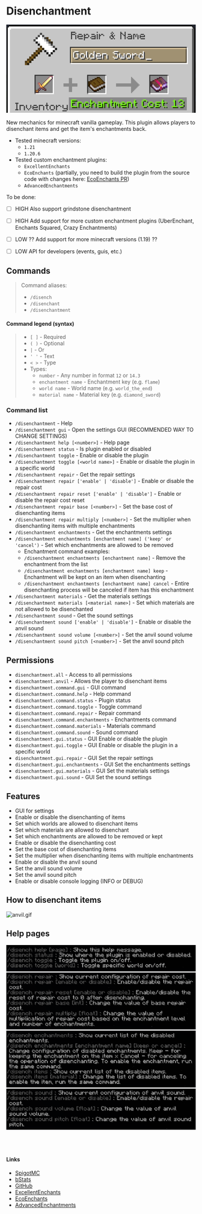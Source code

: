 # Disenchantment

![event.png](assets/event.png)

New mechanics for minecraft vanilla gameplay.
This plugin allows players to disenchant items and get the item's enchantments back.

- Tested minecraft versions:
  - `1.21`
  - `1.20.6`
- Tested custom enchantment plugins:
  - `ExcellentEnchants`
  - `EcoEnchants` (partially, you need to build the plugin from the source code with changes here: [EcoEnchants PR](https://github.com/Auxilor/EcoEnchants/pull/397))
  - `AdvancedEnchantments`

To be done:
- [ ] HIGH Also support grindstone disenchantment
- [ ] HIGH Add support for more custom enchantment plugins (UberEnchant, Enchants Squared, Crazy Enchantments)
- [ ] LOW ?? Add support for more minecraft versions (1.19) ??
- [ ] LOW API for developers (events, guis, etc.)


## Commands

> Command aliases:
> - `/disench`
> - `/disenchant`
> - `/disenchantment`

#### Command legend (syntax)

> - `[ ]` - Required
> - `( )` - Optional
> - `|` - Or
> - `' '` - Text
> - `< >` - Type
> - Types:
>   - `number` - Any number in format `12` or `14.3`
>   - `enchantment name` - Enchantment key (e.g. `flame`)
>   - `world name` - World name (e.g. `world_the_end`)
>   - `material name` - Material key (e.g. `diamond_sword`)

### Command list

- `/disenchantment` - Help
- `/disenchantment gui` - Open the settings GUI (RECOMMENDED WAY TO CHANGE SETTINGS)
- `/disenchantment help [<number>]` - Help page
- `/disenchantment status` - Is plugin enabled or disabled
- `/disenchantment toggle` - Enable or disable the plugin
- `/disenchantment toggle [<world name>]` - Enable or disable the plugin in a specific world
- `/disenchantment repair` - Get the repair settings
- `/disenchantment repair ['enable' | 'disable']` - Enable or disable the repair cost
- `/disenchantment repair reset ['enable' | 'disable']` - Enable or disable the repair cost reset
- `/disenchantment repair base [<number>]` - Set the base cost of disenchanting items
- `/disenchantment repair multiply [<number>]` - Set the multiplier when disenchanting items with multiple enchantments
- `/disenchantment enchantments` - Get the enchantments settings
- `/disenchantment enchantments [enchantment name] ('keep' or 'cancel')` - Set which enchantments are allowed to be removed
  - Enchantment command examples:
  - `/disenchantment enchantments [enchantment name]` - Remove the enchantment from the list
  - `/disenchantment enchantments [enchantment name] keep` - Enchantment will be kept on an item when disenchanting
  - `/disenchantment enchantments [enchantment name] cancel` - Entire disenchanting process will be canceled if item has this enchantment
- `/disenchantment materials` - Get the materials settings
- `/disenchantment materials [<material name>]` - Set which materials are not allowed to be disenchanted
- `/disenchantment sound` - Get the sound settings
- `/disenchantment sound ['enable' | 'disable']` - Enable or disable the anvil sound
- `/disenchantment sound volume [<number>]` - Set the anvil sound volume
- `/disenchantment sound pitch [<number>]` - Set the anvil sound pitch


## Permissions

- `disenchantment.all` - Access to all permissions
- `disenchantment.anvil` - Allows the player to disenchant items
- `disenchantment.command.gui` - GUI command
- `disenchantment.command.help` - Help command
- `disenchantment.command.status` - Plugin status
- `disenchantment.command.toggle` - Toggle command
- `disenchantment.command.repair` - Repair command
- `disenchantment.command.enchantments` - Enchantments command
- `disenchantment.command.materials` - Materials command
- `disenchantment.command.sound` - Sound command
- `disenchantment.gui.status` - GUI Enable or disable the plugin
- `disenchantment.gui.toggle` - GUI Enable or disable the plugin in a specific world
- `disenchantment.gui.repair` - GUI Set the repair settings
- `disenchantment.gui.enchantments` - GUI Set the enchantments settings
- `disenchantment.gui.materials` - GUI Set the materials settings
- `disenchantment.gui.sound` - GUI Set the sound settings


## Features

- GUI for settings
- Enable or disable the disenchanting of items
- Set which worlds are allowed to disenchant items
- Set which materials are allowed to disenchant
- Set which enchantments are allowed to be removed or kept
- Enable or disable the disenchanting cost
- Set the base cost of disenchanting items
- Set the multiplier when disenchanting items with multiple enchantments
- Enable or disable the anvil sound
- Set the anvil sound volume
- Set the anvil sound pitch
- Enable or disable console logging (INFO or DEBUG)


## How to disenchant items
![anvil.gif](assets/anvil.gif)


## Help pages
![help1.png](assets/help1.png)
![help2.png](assets/help2.png)
![help3.png](assets/help3.png)
![help4.png](assets/help4.png)

<br />
<br />

#### Links
- [SpigotMC](https://www.spigotmc.org/resources/110741)
- [bStats](https://bstats.org/plugin/bukkit/Disenchantment/19058)
- [GitHub](https://github.com/H7KZ/Disenchantment)
- [ExcellentEnchants](https://www.spigotmc.org/resources/61693)
- [EcoEnchants](https://www.spigotmc.org/resources/79573)
- [AdvancedEnchantments](https://www.spigotmc.org/resources/43058)

